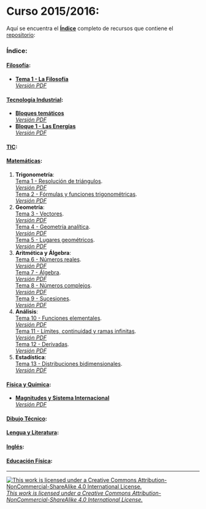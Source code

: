 # Curso 2015/2016:  
Aquí se encuentra el [**Índice**](https://github.com/KaliNuska/Curso_2015-2016/blob/master/README.md "Índice") completo de recursos que contiene el [repositorio](https://github.com/KaliNuska/Curso_2015-2016 "Curso 2015/2016"):  
### Índice:  
#### [Filosofía](https://github.com/KaliNuska/Curso_2015-2016/tree/master/Filosofia):  

 * [**Tema 1 - La Filosofía**](https://github.com/KaliNuska/Curso_2015-2016/blob/master/Filosofia/Tema%201%20-%20La%20Filosof%C3%ADa.md#tema-1-la-filosof%C3%ADa)  
  [*Versión PDF*]()  

#### [Tecnología Industrial]():  
  * [**Bloques temáticos**]()  
  [*Versión PDF*]()  
  * [**Bloque 1 - Las Energías**]()  
  [*Versión PDF*]()  

#### [TIC]():  

#### [Matemáticas]():  
 1. **Trigonometría**:  
[Tema 1 - Resolución de triángulos]().  
[*Versión PDF*]()  
[Tema 2 - Fórmulas y funciones trigonométricas]().  
[*Versión PDF*]()  
 2. **Geometría**:  
[Tema 3 - Vectores]().  
[*Versión PDF*]()  
[Tema 4 - Geometría analítica]().  
[*Versión PDF*]()  
[Tema 5 - Lugares geométricos]().  
[*Versión PDF*]()  
 3. **Aritmética y Álgebra**:  
[Tema 6 - Números reales]().  
[*Versión PDF*]()  
[Tema 7 - Álgebra]().  
[*Versión PDF*]()  
[Tema 8 - Números complejos]().  
[*Versión PDF*]()  
[Tema 9 - Sucesiones]().  
[*Versión PDF*]()  
 4. **Análisis**:  
[Tema 10 - Funciones elementales]().  
[*Versión PDF*]()  
[Tema 11 - Límites, continuidad y ramas infinitas]().  
[*Versión PDF*]()  
[Tema 12 - Derivadas]().  
[*Versión PDF*]()  
 5. **Estadística**:  
[Tema 13 - Distribuciones bidimensionales]().  
[*Versión PDF*]()  

#### [Física y Química]():  
 * [**Magnitudes y Sistema Internacional**]()  
 [*Versión PDF*]()  

#### [**Dibujo Técnico**]():

#### [**Lengua y Literatura**]():  

#### [**Inglés**]():  

#### [**Educación Física**]():  

---
[![This work is licensed under a Creative Commons Attribution-NonCommercial-ShareAlike 4.0 International License.](https://i.creativecommons.org/l/by-nc-sa/4.0/88x31.png)](https://creativecommons.org/licenses/by-nc-sa/4.0/ "This work is licensed under a Creative Commons Attribution-NonCommercial-ShareAlike 4.0 International License.")  
[*This work is licensed under a Creative Commons Attribution-NonCommercial-ShareAlike 4.0 International License.*](https://creativecommons.org/licenses/by-nc-sa/4.0/ "This work is licensed under a Creative Commons Attribution-NonCommercial-ShareAlike 4.0 International License.")  
